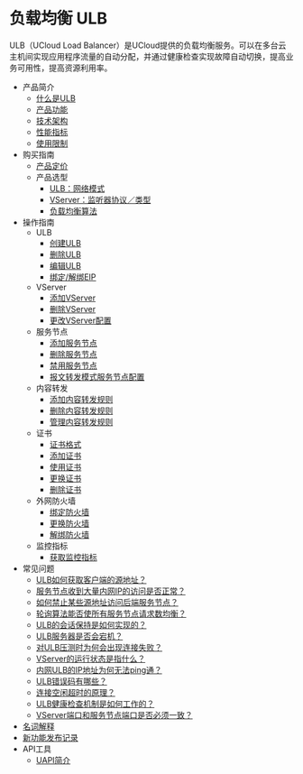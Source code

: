 # 负载均衡 ULB

ULB（UCloud Load Balancer）是UCloud提供的负载均衡服务。可以在多台云主机间实现应用程序流量的自动分配，并通过健康检查实现故障自动切换，提高业务可用性，提高资源利用率。

* 产品简介
    * [什么是ULB](/ulb/intro/whatisulb)
    * [产品功能](/ulb/intro/function)
    * [技术架构](/ulb/intro/architecture)
    * [性能指标](/ulb/intro/performance)
    * [使用限制](/ulb/intro/limit)
* 购买指南
    * [产品定价](/ulb/fast/price)
    * 产品选型
        * [ULB：网络模式](/ulb/fast/createulb/networktype)
        * [VServer：监听器协议／类型](/ulb/fast/createulb/vservertype)
        * [负载均衡算法](/ulb/fast/createulb/algorithm)
* 操作指南
    * ULB
        * [创建ULB](/ulb/guide/ulb/createulb)
        * [删除ULB](/ulb/guide/ulb/deleteulb)
        * [编辑ULB](/ulb/guide/ulb/editulb)
        * [绑定/解绑EIP](/ulb/guide/ulb/eip)
    * VServer
        * [添加VServer](/ulb/guide/vserver/createvserver)
        * [删除VServer](/ulb/guide/vserver/deletevserver)
        * [更改VServer配置](/ulb/guide/vserver/editvserver)
    * 服务节点
        * [添加服务节点](/ulb/guide/realserver/addrealserver)
        * [删除服务节点](/ulb/guide/realserver/deleterealserver)
        * [禁用服务节点](/ulb/guide/realserver/disablerealserver)
        * [报文转发模式服务节点配置](/ulb/guide/realserver/editrealserver)
    * 内容转发
        * [添加内容转发规则](/ulb/guide/forwardpolicy/addrule)
        * [删除内容转发规则](/ulb/guide/forwardpolicy/deleterule)
        * [管理内容转发规则](/ulb/guide/forwardpolicy/editrule)
    * 证书
        * [证书格式](/ulb/guide/certificate/certificateformat)
        * [添加证书](/ulb/guide/certificate/addcertificate)
        * [使用证书](/ulb/guide/certificate/use)
        * [更换证书](/ulb/guide/certificate/replacecertificate)
        * [删除证书](/ulb/guide/certificate/deletecertificate)
    * 外网防火墙
        * [绑定防火墙](/ulb/guide/firewall/bindfirewall)
        * [更换防火墙](/ulb/guide/firewall/updatefirewall)
        * [解绑防火墙](/ulb/guide/firewall/unbindfirewall)
    * 监控指标
        * [获取监控指标](/ulb/guide/ulbmonitor/getmonitoring)
* 常见问题
    * [ULB如何获取客户端的源地址？](/ulb/faq/sourceip)
    * [服务节点收到大量内网IP的访问是否正常？](/ulb/faq/intranetip)
    * [如何禁止某些源地址访问后端服务节点？](/ulb/faq/firewall)
    * [轮询算法能否使所有服务节点请求数均衡？](/ulb/faq/pollingalgorithm)
    * [ULB的会话保持是如何实现的？](/ulb/faq/session)
    * [ULB服务器是否会宕机？](/ulb/faq/ulbserver)
    * [对ULB压测时为何会出现连接失败？](/ulb/faq/pressuretest)
    * [VServer的运行状态是指什么？](/ulb/faq/vserverstatus)
    * [内网ULB的IP地址为何无法ping通？](/ulb/faq/ping)
    * [ULB错误码有哪些？](/ulb/faq/errorcode)
    * [连接空闲超时的原理？](/ulb/faq/idletimeout)
    * [ULB健康检查机制是如何工作的？](/ulb/faq/ulbhealthcheck)
    * [VServer端口和服务节点端口是否必须一致？](/ulb/faq/vserverport)
* [名词解释](/ulb/glossary)
* [新功能发布记录](/ulb/newfunctions)    
* API工具
    * [UAPI简介](/ulb/api/uapi)  
    
    
    
    
        



